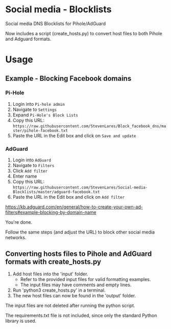 # Social media - Blocklists
Social media DNS Blocklists for Pihole/AdGuard

Now includes a script (create_hosts.py) to convert host files to both Pihole and Adguard formats.

# Usage 

## Example - Blocking Facebook domains

### Pi-Hole

1. Login into `Pi-hole admin`
2. Navigate to `Settings`
3. Expand `Pi-Hole's Block Lists`
4. Copy this URL: `https://raw.githubusercontent.com/StevenLares/Block_facebook_dns/master/pihole-facebook.txt`
5. Paste the URL in the Edit box and click on `Save and update`

### AdGuard

1. Login into `AdGuard`
2. Navigate to `Filters`
3. Click `Add filter`
4. Enter name
5. Copy this URL: `https://raw.githubusercontent.com/StevenLares/Social-media-Blocklists/master/adguard-facebook.txt`
6. Paste the URL in the Edit box and click on `Add filter`

https://kb.adguard.com/en/general/how-to-create-your-own-ad-filters#example-blocking-by-domain-name

You're done. 

Follow the same steps (and adjust the URL) to block other social media networks.

## Converting hosts files to Pihole and AdGuard formats with create_hosts.py

1. Add host files into the 'input' folder.
    * Refer to the provided input files for valid formatting examples.
    * The input files may have comments and empty lines.
2. Run 'python3 create_hosts.py' in a terminal.
3. The new host files can now be found in the 'output' folder.


The input files are not deleted after running the python script.

The requirements.txt file is not included, since only the standard Python library is used.
